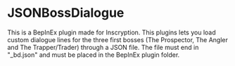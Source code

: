 # JSONBossDialogue
This is a BepInEx plugin made for Inscryption. This plugins lets you load custom dialogue lines for the three first bosses (The Prospector, The Angler and The Trapper/Trader) through a JSON file. The file must end in "_bd.json" and must be placed in the BepInEx plugin folder.
